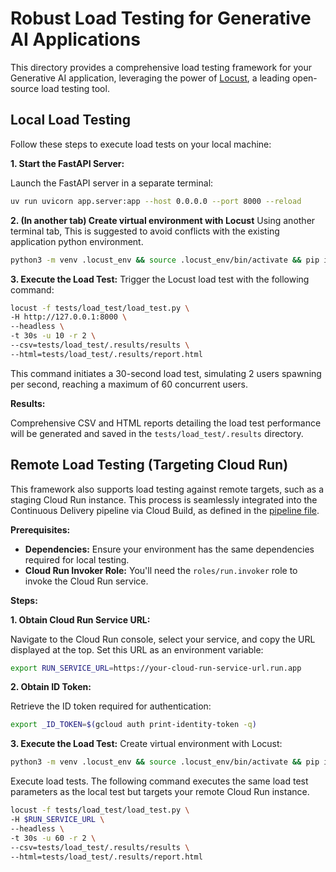 # Robust Load Testing for Generative AI Applications

This directory provides a comprehensive load testing framework for your Generative AI application, leveraging the power of [Locust](http://locust.io), a leading open-source load testing tool.

## Local Load Testing

Follow these steps to execute load tests on your local machine:

**1. Start the FastAPI Server:**

Launch the FastAPI server in a separate terminal:

```bash
uv run uvicorn app.server:app --host 0.0.0.0 --port 8000 --reload
```

**2. (In another tab) Create virtual environment with Locust**
Using another terminal tab, This is suggested to avoid conflicts with the existing application python environment.

```bash
python3 -m venv .locust_env && source .locust_env/bin/activate && pip install locust==2.31.1
```

**3. Execute the Load Test:**
Trigger the Locust load test with the following command:

```bash
locust -f tests/load_test/load_test.py \
-H http://127.0.0.1:8000 \
--headless \
-t 30s -u 10 -r 2 \
--csv=tests/load_test/.results/results \
--html=tests/load_test/.results/report.html
```

This command initiates a 30-second load test, simulating 2 users spawning per second, reaching a maximum of 60 concurrent users.

**Results:**

Comprehensive CSV and HTML reports detailing the load test performance will be generated and saved in the `tests/load_test/.results` directory.

## Remote Load Testing (Targeting Cloud Run)

This framework also supports load testing against remote targets, such as a staging Cloud Run instance. This process is seamlessly integrated into the Continuous Delivery pipeline via Cloud Build, as defined in the [pipeline file](cicd/cd/staging.yaml).

**Prerequisites:**

- **Dependencies:** Ensure your environment has the same dependencies required for local testing.
- **Cloud Run Invoker Role:** You'll need the `roles/run.invoker` role to invoke the Cloud Run service.

**Steps:**

**1. Obtain Cloud Run Service URL:**

Navigate to the Cloud Run console, select your service, and copy the URL displayed at the top. Set this URL as an environment variable:

```bash
export RUN_SERVICE_URL=https://your-cloud-run-service-url.run.app
```

**2. Obtain ID Token:**

Retrieve the ID token required for authentication:

```bash
export _ID_TOKEN=$(gcloud auth print-identity-token -q)
```

**3. Execute the Load Test:**
Create virtual environment with Locust:
```bash
python3 -m venv .locust_env && source .locust_env/bin/activate && pip install locust==2.31.1
```

Execute load tests. The following command executes the same load test parameters as the local test but targets your remote Cloud Run instance.
```bash
locust -f tests/load_test/load_test.py \
-H $RUN_SERVICE_URL \
--headless \
-t 30s -u 60 -r 2 \
--csv=tests/load_test/.results/results \
--html=tests/load_test/.results/report.html
```
